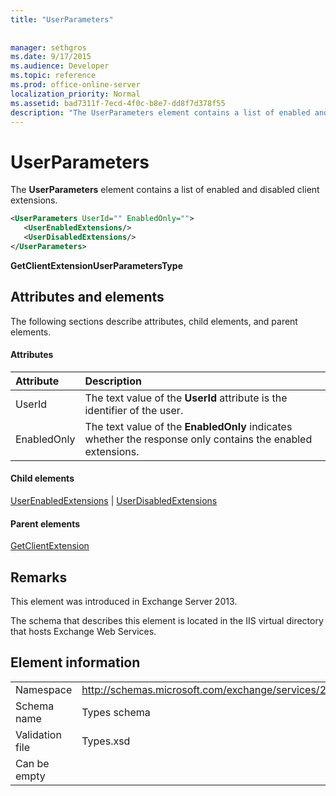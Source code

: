 ```yaml
---
title: "UserParameters"
 
 
manager: sethgros
ms.date: 9/17/2015
ms.audience: Developer
ms.topic: reference
ms.prod: office-online-server
localization_priority: Normal
ms.assetid: bad7311f-7ecd-4f0c-b8e7-dd8f7d378f55
description: "The UserParameters element contains a list of enabled and disabled client extensions."
---
```


# UserParameters

The **UserParameters** element contains a list of enabled and disabled client extensions. 
  
```XML
<UserParameters UserId="" EnabledOnly="">
   <UserEnabledExtensions/>
   <UserDisabledExtensions/>
</UserParameters>
```

 **GetClientExtensionUserParametersType**
## Attributes and elements

The following sections describe attributes, child elements, and parent elements.
  
#### Attributes

|**Attribute**|**Description**|
|:-----|:-----|
|UserId  <br/> |The text value of the **UserId** attribute is the identifier of the user.  <br/> |
|EnabledOnly  <br/> |The text value of the **EnabledOnly** indicates whether the response only contains the enabled extensions.  <br/> |
   
#### Child elements

[UserEnabledExtensions](userenabledextensions.md) | [UserDisabledExtensions](userdisabledextensions.md)
  
#### Parent elements

[GetClientExtension](getclientextension.md)
  
## Remarks

This element was introduced in Exchange Server 2013.
  
The schema that describes this element is located in the IIS virtual directory that hosts Exchange Web Services.
  
## Element information

|||
|:-----|:-----|
|Namespace  <br/> |http://schemas.microsoft.com/exchange/services/2006/types  <br/> |
|Schema name  <br/> |Types schema  <br/> |
|Validation file  <br/> |Types.xsd  <br/> |
|Can be empty  <br/> ||
   

